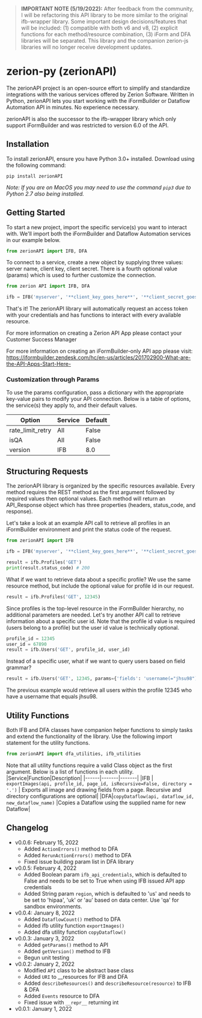 > **IMPORTANT NOTE (5/19/2022):** After feedback from the community, I will be refactoring this API library to be more similar to the original ifb-wrapper library. Some important design decisions/features that will be included: (1) compatible with both v6 and v8, (2) explicit functions for each method/resource combination, (3) iForm and DFA libraries will be separated. This library and the companion zerion-js libraries will no longer receive development updates.
# zerion-py (zerionAPI)
The zerionAPI project is an open-source effort to simplify and standardize integrations with the various services offered by Zerion Software. Written in Python, zerionAPI lets you start working with the iFormBuilder or Dataflow Automation API in minutes. No experience necessary.

zerionAPI is also the successor to the ifb-wrapper library which only support iFormBuilder and was restricted to version 6.0 of the API.

## Installation
To install zerionAPI, ensure you have Python 3.0+ installed. Download using the following command:
```
pip install zerionAPI
```
*Note: If you are on MacOS you may need to use the command `pip3` due to Python 2.7 also being installed.*

## Getting Started
To start a new project, import the specific service(s) you want to interact with. We'll import both the iFormBuilder and Dataflow Automation services in our example below.
```python
from zerionAPI import IFB, DFA
```
To connect to a service, create a new object by supplying three values: server name, client key, client secret. There is a fourth optional value (params) which is used to further customize the connection.
```python
from zerion API import IFB, DFA

ifb = IFB('myserver', '**client_key_goes_here**', '**client_secret_goes_here**')
```
That's it! The zerionAPI library will automatically request an access token with your credentials and has functions to interact with every available resource.

For more information on creating a Zerion API App please contact your Customer Success Manager

For more information on creating an iFormBuilder-only API app please visit: https://iformbuilder.zendesk.com/hc/en-us/articles/201702900-What-are-the-API-Apps-Start-Here-
### Customization through Params
To use the params configuration, pass a dictionary with the appropriate key-value pairs to modify your API connection. Below is a table of options, the service(s) they apply to, and their default values.

|Option|Service|Default|
|------|-------|-------|
|rate_limit_retry | All | False|
|isQA|All|False|
|version|IFB|8.0|

## Structuring Requests
The zerionAPI library is organized by the specific resources available. Every method requires the REST method as the first argument followed by required values then optional values. Each method will return an API_Response object which has three properties (headers, status_code, and response).

Let's take a look at an example API call to retrieve all profiles in an iFormBuilder environment and print the status code of the request.
```python
from zerionAPI import IFB

ifb = IFB('myserver', '**client_key_goes_here**', '**client_secret_goes_here**')

result = ifb.Profiles('GET')
print(result.status_code) # 200
```
What if we want to retrieve data about a specific profile? We use the same resource method, but include the optional value for profile id in our request.
```python
result = ifb.Profiles('GET', 12345)
```
Since profiles is the top-level resource in the iFormBuilder hierarchy, no additional parameters are needed. Let's try another API call to retrieve information about a specific user id. Note that the profile id value is required (users belong to a profile) but the user id value is technically optional.
```python
profile_id = 12345
user_id = 67890
result = ifb.Users('GET', profile_id, user_id)
```
Instead of a specific user, what if we want to query users based on field grammar?
```python
result = ifb.Users('GET', 12345, params={'fields': 'username(="jhsu98")'})
```
The previous example would retrieve all users within the profile 12345 who have a username that equals jhsu98.

## Utility Functions
Both IFB and DFA classes have companion helper functions to simply tasks and extend the functionality of the library. Use the following import statement for the utility functions.
```python
from zerionAPI import dfa_utilities, ifb_utilities
```
Note that all utility functions require a valid Class object as the first argument. Below is a list of functions in each utility.
|Service|Function|Description|
|------|-------|-------|
|IFB | `exportImages(api, profile_id, page_id, isRecursive=False, directory = '.')` | Exports all image and drawing fields from a page. Recursive and directory configurations are optional|
|DFA|`copyDataflow(api, dataflow_id, new_dataflow_name)` |Copies a Dataflow using the supplied name for new Dataflow|

## Changelog
- v0.0.6: February 15, 2022
  - Added `ActionErrors()` method to DFA
  - Added `RerunActionErrors()` method to DFA
  - Fixed issue building param list in DFA library
- v0.0.5: February 4, 2022
  - Added Boolean param `ifb_api_credentials`, which is defaulted to False and needs to be set to True when using IFB issued API app credentials
  - Added String param `region`, which is defaulted to 'us' and needs to be set to 'hipaa', 'uk' or 'au' based on data center. Use 'qa' for sandbox environments.
- v0.0.4: January 8, 2022
  - Added `DataflowCount()` method to DFA
  - Added ifb utility function `exportImages()`
  - Added dfa utility function `copyDataflow()`
- v0.0.3: January 3, 2022
  - Added `getParams()` method to API
  - Added `getVersion()` method to IFB
  - Begun unit testing
- v0.0.2: January 2, 2022
  - Modified `API` class to be abstract base class
  - Added `URI` to __resources for IFB and DFA
  - Added `describeResources()` and `describeResource(resource)` to IFB & DFA
  - Added `Events` resource to DFA
  - Fixed issue with `__repr__` returning int
- v0.0.1: January 1, 2022
